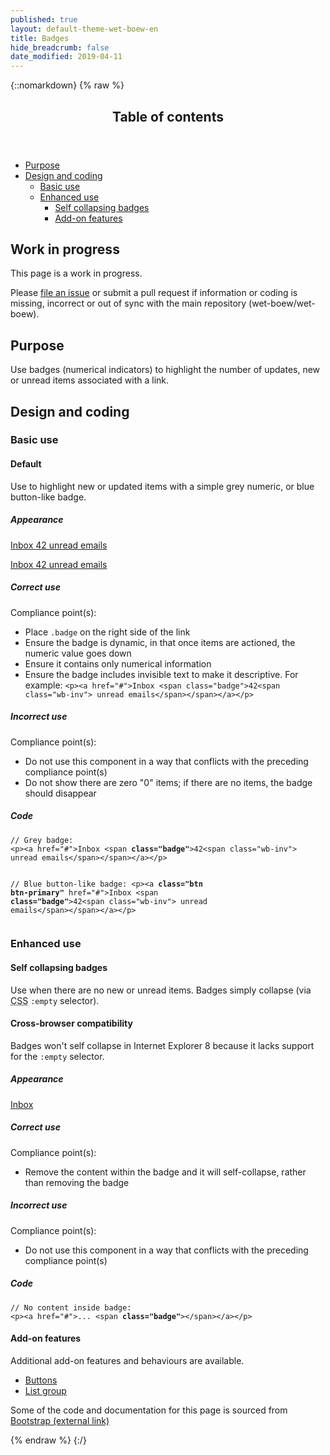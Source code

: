```yaml
---
published: true
layout: default-theme-wet-boew-en
title: Badges
hide_breadcrumb: false
date_modified: 2019-04-11
---
```

{::nomarkdown}
{% raw %}
  <span class="wb-prettify all-pre"></span>
  <div class="row">
    <nav role="navigation" class="col-md-8">
      <div class="panel panel-default">
        <header class="panel-heading">
          <h2 class="panel-title">Table of contents</h2>
        </header>
        <div class="panel-body">
          <ul>
            <li><a href="#purpose">Purpose</a></li>
            <li><a href="#design">Design and coding</a>
              <ul>
                <li><a href="#basic">Basic use</a> </li>
                <li><a href="#enhanced">Enhanced use</a>
                  <ul>
                    <li><a href="#collapsing">Self collapsing badges</a></li>
                    <li><a href="#addon">Add-on features</a> </li>
                  </ul>
                </li>
              </ul>
            </li>
          </ul>
        </div>
      </div>
    </nav>
    <section class="col-md-4">
      <div class="panel panel-warning">
        <div class="panel-body">
          <h2 class="mrgn-tp-0 h4 text-warning"><span class="fa fa-exclamation-triangle"></span> Work in progress</h2>
          <p>This page is a work in progress.</p>
          <p>Please <a href="https://github.com/wet-boew/wet-boew-styleguide/issues/new">file an issue</a> or submit a pull request if information or coding is missing, incorrect or out of sync with the main repository (wet-boew/wet-boew).</p>
        </div>
      </div>
    </section>
  </div>
  <section>
    <h2 id="purpose"><span class="fa-stack"><span class="fa fa-circle fa-stack-2x"></span><span class="fa fa-info fa-stack-1x fa-inverse"></span></span> Purpose</h2>
    <p>Use badges (numerical indicators) to highlight the number of  updates, new or unread items associated with a link.</p>
  </section>
  <h2 id="design"><span class="fa-stack"><span class="fa fa-circle fa-stack-2x"></span><span class="fa fa-paint-brush fa-stack-1x fa-inverse"></span></span> Design and coding</h2>
  <h3 id="basic">Basic use</h3>
  <h4 id="default"><span class="fa-stack"><span class="fa fa-circle fa-stack-2x"></span><span class="fas fa-cogs fa-stack-1x fa-inverse"></span></span> Default</h4>
  <p>Use to highlight new or updated items with a simple grey numeric, or  blue button-like badge. </p>
  <div class="row">
    <div class="col-md-3">
      <div class="panel panel-default">
        <div class="panel-body">
          <h5 class="mrgn-tp-0 h5">Appearance</h5>
          <p><a href="#">Inbox <span class="badge">42<span class="wb-inv"> unread emails</span></span></a></p>
          <p><a class="btn btn-primary" href="#">Inbox <span class="badge">42<span class="wb-inv"> unread emails</span></span></a></p>
        </div>
      </div>
    </div>
    <div class="col-md-5">
      <h5 class="mrgn-tp-0 text-success"><span class="glyphicon glyphicon-ok-circle"></span> Correct use</h5>
      <p>Compliance point(s):</p>
      <ul>
        <li>Place <code>.badge</code> on the right side of the link</li>
        <li>Ensure the badge is dynamic, in that once items are actioned, the numeric value goes down</li>
        <li>Ensure it contains only numerical information</li>
        <li>Ensure the badge includes invisible text to make it descriptive.  For example: <code>&lt;p&gt;&lt;a href=&quot;#&quot;&gt;Inbox &lt;span class=&quot;badge&quot;&gt;42&lt;span class=&quot;wb-inv&quot;&gt; unread emails&lt;/span&gt;&lt;/span&gt;&lt;/a&gt;&lt;/p&gt;</code></li>
      </ul>
      <h5 class="mrgn-tp-0 text-danger h5"><span class="glyphicon glyphicon-remove-circle"></span> Incorrect use</h5>
      <p>Compliance point(s):</p>
      <ul>
        <li>Do not use this component in a way that conflicts with the preceding compliance <span class="nowrap">point(s)</span></li>
        <li>Do not show there are zero "0" items; if there are no items, the badge should disappear</li>
      </ul>
    </div>
    <div class="col-md-4">
      <h5 class="mrgn-tp-0">Code</h5>
      <pre><code>// Grey badge:
&lt;p&gt;&lt;a href=&quot;#&quot;&gt;Inbox &lt;span <strong>class=&quot;badge&quot;</strong>&gt;42&lt;span class=&quot;wb-inv&quot;&gt; unread emails&lt;/span&gt;&lt;/span&gt;&lt;/a&gt;&lt;/p&gt;

// Blue button-like badge:
&lt;p&gt;&lt;a <strong>class=&quot;btn btn-primary&quot;</strong> href=&quot;#&quot;&gt;Inbox &lt;span <strong>class=&quot;badge&quot;</strong>&gt;42&lt;span class=&quot;wb-inv&quot;&gt; unread emails&lt;/span&gt;&lt;/span&gt;&lt;/a&gt;&lt;/p&gt;</code></pre>
    </div>
  </div>
  <h3 id="enhanced">Enhanced use</h3>
  <h4 id="collapsing"><span class="fa-stack"><span class="fa fa-circle fa-stack-2x"></span><span class="fa fa-times fa-stack-1x fa-inverse"></span></span> Self collapsing badges</h4>
  <p>Use when there are no new or unread items. Badges  simply collapse (via <abbr title="cascading style sheet">CSS</abbr> <code>:empty</code> selector). </p>
  <section class="alert alert-danger">
    <h4 class="mrgn-tp-0">Cross-browser compatibility</h4>
    <p>Badges won't self collapse in Internet Explorer 8 because it lacks support for the <code>:empty</code> selector.</p>
  </section>
  <div class="row">
    <div class="col-md-3">
      <div class="panel panel-default">
        <div class="panel-body">
          <h5 class="mrgn-tp-0">Appearance</h5>
          <p><a href="#">Inbox <span class="badge"></span></a></p>
        </div>
      </div>
    </div>
    <div class="col-md-5">
      <h5 class="mrgn-tp-0 text-success"><span class="glyphicon glyphicon-ok-circle"></span> Correct use</h5>
      <p>Compliance point(s):</p>
      <ul>
        <li>Remove the content within the badge and it will self-collapse, rather than removing the badge</li>
      </ul>
      <h5 class="mrgn-tp-0 text-danger"><span class="glyphicon glyphicon-remove-circle"></span> Incorrect use</h5>
      <p>Compliance point(s):</p>
      <ul>
        <li>Do not use this component in a way that conflicts with the preceding compliance <span class="nowrap">point(s)</span></li>
      </ul>
    </div>
    <div class="col-md-4">
      <h5 class="mrgn-tp-0">Code</h5>
      <pre><code>// No content inside badge:
&lt;p&gt;&lt;a href=&quot;#&quot;&gt;... &lt;span <strong>class=&quot;badge&quot;</strong>&gt;&lt;/span&gt;&lt;/a&gt;&lt;/p&gt;</code></pre>
    </div>
  </div>
  <h4 id="addon"><span class="fa-stack"><span class="fa fa-circle fa-stack-2x"></span><span class="fa fa-stack-1x fa-plus fa-inverse"></span></span> Add-on features</h4>
  <p>Additional add-on features and behaviours are available.</p>
  <ul class="list-inline lst-spcd">
    <li><a class="btn btn-default" href="buttons-en.html">Buttons</a></li>
    <li><a class="btn btn-default" href="listgroup-en.html">List group</a></li>
  </ul>
  <p class="mrgn-tp-lg text-muted">Some of the code and documentation for this page is sourced from <a href="https://getbootstrap.com/" >Bootstrap<span  class="wb-inv"> (external link)</span></a></p>
{% endraw %}
{:/}
